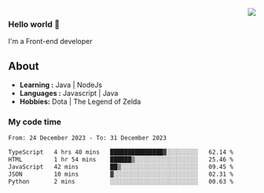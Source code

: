 <img align='right' src="https://github-readme-stats.vercel.app/api?username=jumodada&show_icons=true&theme=vue">

### Hello world 👋

I'm a Front-end developer 
    
## About
-  **Learning :** Java | NodeJs
-  **Languages :** Javascript | Java
-  **Hobbies:** Dota | The Legend of Zelda

### My code time

<!--START_SECTION:waka-->

```txt
From: 24 December 2023 - To: 31 December 2023

TypeScript   4 hrs 40 mins   ███████████████▓░░░░░░░░░   62.14 %
HTML         1 hr 54 mins    ██████▒░░░░░░░░░░░░░░░░░░   25.46 %
JavaScript   42 mins         ██▒░░░░░░░░░░░░░░░░░░░░░░   09.45 %
JSON         10 mins         ▓░░░░░░░░░░░░░░░░░░░░░░░░   02.31 %
Python       2 mins          ░░░░░░░░░░░░░░░░░░░░░░░░░   00.63 %
```

<!--END_SECTION:waka-->

